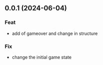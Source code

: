 ## 0.0.1 (2024-06-04)

### Feat

- add of gameover and change in structure

### Fix

- change the initial game state
